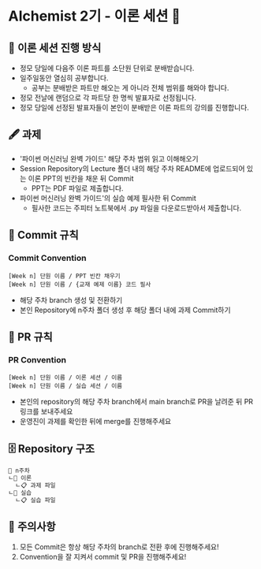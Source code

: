 # AIchemist 2기 - 이론 세션 💠   
## 📖 이론 세션 진행 방식   
+ 정모 당일에 다음주 이론 파트를 소단원 단위로 분배받습니다.   
+ 일주일동안 열심히 공부합니다.
  - 공부는 분배받은 파트만 해오는 게 아니라 전체 범위를 해와야 합니다.   
+ 정모 전날에 랜덤으로 각 파트당 한 명씩 발표자로 선정됩니다.   
+ 정모 당일에 선정된 발표자들이 본인이 분배받은 이론 파트의 강의를 진행합니다.             
## 🖋 과제   
+ '파이썬 머신러닝 완벽 가이드' 해당 주차 범위 읽고 이해해오기   
+ Session Repository의 Lecture 폴더 내의 해당 주차 README에 업로드되어 있는 이론 PPT의 빈칸을 채운 뒤 Commit
  - PPT는 PDF 파일로 제출합니다.   
+ 파이썬 머신러닝 완벽 가이드'의 실습 예제 필사한 뒤 Commit
  - 필사한 코드는 주피터 노트북에서 .py 파일을 다운로드받아서 제출합니다.   
## 🌱 Commit 규칙   
### Commit Convention      
    [Week n] 단원 이름 / PPT 빈칸 채우기   
    [Week n] 단원 이름 / {교재 예제 이름} 코드 필사      
+ 해당 주차 branch 생성 및 전환하기 
+ 본인 Repository에 n주차 폴더 생성 후 해당 폴더 내에 과제 Commit하기   
## 🌱 PR 규칙          
### PR Convention         
    [Week n] 단원 이름 / 이론 세션 / 이름   
    [Week n] 단원 이름 / 실습 세션 / 이름      
+ 본인의 repository의 해당 주차 branch에서 main branch로 PR을 날려준 뒤 PR 링크를 보내주세요
+ 운영진이 과제를 확인한 뒤에 merge를 진행해주세요 

## 🗄 Repository 구조
```bash
📁 n주차
ㄴ📁 이론
  ㄴ📋 과제 파일
ㄴ📁 실습
  ㄴ📋 실습 파일 
```
## 🚨 주의사항   
1. 모든 Commit은 항상 해당 주차의 branch로 전환 후에 진행해주세요!
2. Convention을 잘 지켜서 commit 및 PR을 진행해주세요!
